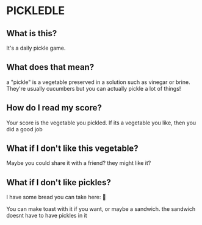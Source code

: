 # PICKLEDLE

## What is this?

It's a daily pickle game.

## What does that mean?

a "pickle" is a vegetable preserved in a solution such as vinegar or brine. They're usually cucumbers but you can actually pickle a lot of things!

## How do I read my score?

Your score is the vegetable you pickled. If its a vegetable you like, then you did a good job

## What if I don't like this vegetable?

Maybe you could share it with a friend? they might like it?

## What if I don't like pickles?

I have some bread you can take here: 🍞

You can make toast with it if you want, or maybe a sandwich. the sandwich doesnt have to have pickles in it
